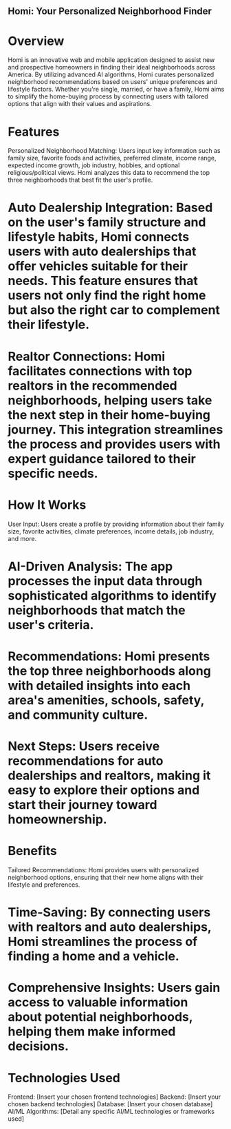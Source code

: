 ## Homi: Your Personalized Neighborhood Finder
# Overview
Homi is an innovative web and mobile application designed to assist new and prospective homeowners in finding their ideal neighborhoods across America. By utilizing advanced AI algorithms, Homi curates personalized neighborhood recommendations based on users' unique preferences and lifestyle factors. Whether you're single, married, or have a family, Homi aims to simplify the home-buying process by connecting users with tailored options that align with their values and aspirations.

# Features
Personalized Neighborhood Matching: Users input key information such as family size, favorite foods and activities, preferred climate, income range, expected income growth, job industry, hobbies, and optional religious/political views. Homi analyzes this data to recommend the top three neighborhoods that best fit the user's profile.

# Auto Dealership Integration: Based on the user's family structure and lifestyle habits, Homi connects users with auto dealerships that offer vehicles suitable for their needs. This feature ensures that users not only find the right home but also the right car to complement their lifestyle.

# Realtor Connections: Homi facilitates connections with top realtors in the recommended neighborhoods, helping users take the next step in their home-buying journey. This integration streamlines the process and provides users with expert guidance tailored to their specific needs.

# How It Works
User Input: Users create a profile by providing information about their family size, favorite activities, climate preferences, income details, job industry, and more.

# AI-Driven Analysis: The app processes the input data through sophisticated algorithms to identify neighborhoods that match the user's criteria.

# Recommendations: Homi presents the top three neighborhoods along with detailed insights into each area's amenities, schools, safety, and community culture.

# Next Steps: Users receive recommendations for auto dealerships and realtors, making it easy to explore their options and start their journey toward homeownership.

# Benefits
Tailored Recommendations: Homi provides users with personalized neighborhood options, ensuring that their new home aligns with their lifestyle and preferences.
# Time-Saving: By connecting users with realtors and auto dealerships, Homi streamlines the process of finding a home and a vehicle.
# Comprehensive Insights: Users gain access to valuable information about potential neighborhoods, helping them make informed decisions.
# Technologies Used
Frontend: [Insert your chosen frontend technologies]
Backend: [Insert your chosen backend technologies]
Database: [Insert your chosen database]
AI/ML Algorithms: [Detail any specific AI/ML technologies or frameworks used]
